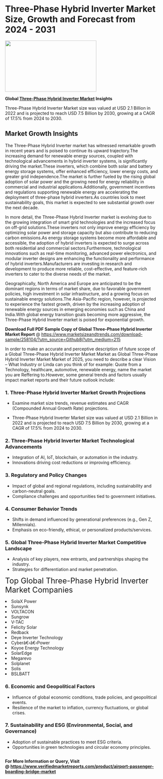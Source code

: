 <H1>Three-Phase Hybrid Inverter Market Size, Growth and Forecast from 2024 - 2031</H1><img class="aligncenter size-medium wp-image-584254" src="https://thirdeyenews.in/wp-content/uploads/2024/09/Global-Market-Research-300x168.jpeg" alt="" width="300" height="168" /><p><strong>Global&nbsp;<a href="https://www.marketsizeandtrends.com/download-sample/258104/?utm_source=Github8j?utm_medium=215">Three-Phase Hybrid Inverter Market</a> Insights</strong></p><p>Three-Phase Hybrid Inverter Market size was valued at USD 2.1 Billion in 2022 and is projected to reach USD 7.5 Billion by 2030, growing at a CAGR of 17.5% from 2024 to 2030.</p><p><h2>Market Growth Insights</h2> <p>The Three-Phase Hybrid Inverter market has witnessed remarkable growth in recent years and is poised to continue its upward trajectory.The increasing demand for renewable energy sources, coupled with technological advancements in hybrid inverter systems, is significantly driving the market.These inverters, which combine both solar and battery energy storage systems, offer enhanced efficiency, lower energy costs, and greater grid independence.The market is further fueled by the rising global adoption of solar power and the growing need for energy reliability in commercial and industrial applications.Additionally, government incentives and regulations supporting renewable energy are accelerating the deployment of three-phase hybrid inverters.As countries look to meet sustainability goals, this market is expected to see substantial growth over the next decade.</p> <p>In more detail, the Three-Phase Hybrid Inverter market is evolving due to the growing integration of smart grid technologies and the increased focus on off-grid solutions.These inverters not only improve energy efficiency by optimizing solar power and storage capacity but also contribute to reducing carbon emissions.As energy storage systems become more affordable and accessible, the adoption of hybrid inverters is expected to surge across both residential and commercial sectors.Furthermore, technological innovations such as real-time monitoring, advanced power electronics, and modular inverter designs are enhancing the functionality and performance of hybrid inverters.Manufacturers are investing in research and development to produce more reliable, cost-effective, and feature-rich inverters to cater to the diverse needs of the market.<p>Geographically, North America and Europe are anticipated to be the dominant regions in terms of market share, due to favorable government policies, high investment in solar infrastructure, and a growing focus on sustainable energy solutions.The Asia-Pacific region, however, is projected to experience the fastest growth, driven by the increasing adoption of renewable energy sources in emerging economies such as China and India.With global energy transition goals becoming more aggressive, the Three-Phase Hybrid Inverter market is poised for exponential growth.</p> <p><span class=""><strong>Download Full PDF Sample Copy of Global Three-Phase Hybrid Inverter Market Report</strong> @ <a href="https://www.marketsizeandtrends.com/download-sample/258104/?utm_source=Github8j?utm_medium=215" target="_blank">https://www.marketsizeandtrends.com/download-sample/258104/?utm_source=Github8j?utm_medium=215</a></span></p><p>In order to make an accurate and perceptive description of future scope of a Global&nbsp;Three-Phase Hybrid Inverter Market Market as Global&nbsp;Three-Phase Hybrid Inverter Market Market of 2025, you need to describe a clear Vision &ndash; What Industry or Linda can you think of for example: Quote from a Technology, healthcare, automotive, renewable energy, name the market you are Reffering to.However, some general trends and factors usually impact market reports and their future outlook include:</p><h3>1.&nbsp;<strong>Three-Phase Hybrid Inverter Market Growth Projections</strong></h3><ul><li>Examine market size trends, revenue estimates and CAGR (Compounded Annual Growth Rate) projections.</li><li><p>Three-Phase Hybrid Inverter Market size was valued at USD 2.1 Billion in 2022 and is projected to reach USD 7.5 Billion by 2030, growing at a CAGR of 17.5% from 2024 to 2030.</p></li></ul><h3>2.&nbsp;<strong>Three-Phase Hybrid Inverter Market Technological Advancements</strong></h3><ul><li>Integration of AI, IoT, blockchain, or automation in the industry.</li><li>Innovations driving cost reductions or improving efficiency.</li></ul><h3>3.&nbsp;<strong>Regulatory and Policy Changes</strong></h3><ul><li>Impact of global and regional regulations, including sustainability and carbon-neutral goals.</li><li>Compliance challenges and opportunities tied to government initiatives.</li></ul><h3>4.&nbsp;<strong>Consumer Behavior Trends</strong></h3><ul><li>Shifts in demand influenced by generational preferences (e.g., Gen Z, Millennials).</li><li>Emphasis on eco-friendly, ethical, or personalized products/services.</li></ul><h3>5.&nbsp;<strong>Global Three-Phase Hybrid Inverter Market Competitive Landscape</strong></h3><ul><li>Analysis of key players, new entrants, and partnerships shaping the industry.</li><li>Strategies for differentiation and market penetration.</li></ul><p data-pm-slice="1 1 []"><span style="color: inherit; font-family: inherit; font-size: 25px;">Top Global Three-Phase Hybrid Inverter Market Companies</span></p><div class="" data-test-id=""><p><li>SolaX Power</li><li> Sunsynk</li><li> VOLTACON</li><li> Sungrow</li><li> V-TAC</li><li> Felicity Solar</li><li> Redback</li><li> Deye Inverter Technology</li><li> Cyberâ€‹â€‹Power</li><li> Koyoe Energy Technology</li><li> SolarEdge</li><li> Megarevo</li><li> Solplanet</li><li> Solis</li><li> BSLBATT</li></p></div><h3>6.&nbsp;<strong>Economic and Geopolitical Factors</strong></h3><ul><li>Influence of global economic conditions, trade policies, and geopolitical events.</li><li>Resilience of the market to inflation, currency fluctuations, or global crises.</li></ul><h3>7.&nbsp;<strong>Sustainability and ESG (Environmental, Social, and Governance)</strong></h3><ul><li>Adoption of sustainable practices to meet ESG criteria.</li><li>Opportunities in green technologies and circular economy principles.</li></ul><h2><strong style="font-size: 14px;">For More Information or Query, Visit @&nbsp;</strong><a style="background-color: #ffffff; font-size: 14px;" href="https://www.marketsizeandtrends.com/report/three-phase-hybrid-inverter-market/" target="_blank">https://www.verifiedmarketreports.com/product/airport-passenger-boarding-bridge-market</a></h2>